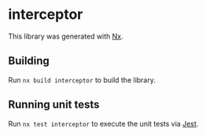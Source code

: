 # interceptor

This library was generated with [Nx](https://nx.dev).

## Building

Run `nx build interceptor` to build the library.

## Running unit tests

Run `nx test interceptor` to execute the unit tests via [Jest](https://jestjs.io).
